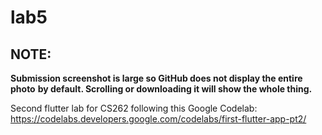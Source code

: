 # lab5
## NOTE:
**Submission screenshot is large so GitHub does not display the entire photo**
**by default. Scrolling or downloading it will show the whole thing.**

Second flutter lab for CS262 following this Google Codelab:
https://codelabs.developers.google.com/codelabs/first-flutter-app-pt2/
